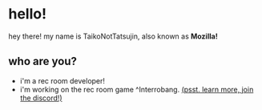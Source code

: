 # hello!
hey there! my name is TaikoNotTatsujin, also known as **Mozilla!**

## who are you?
- i'm a rec room developer!
- i'm working on the rec room game ^Interrobang. [(psst. learn more, join the discord!)](https://discord.gg/KrdwarZayN)
